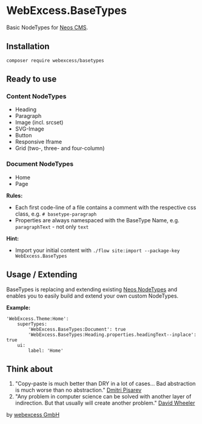 # WebExcess.BaseTypes

Basic NodeTypes for [Neos CMS](https://www.neos.io/).


## Installation

    composer require webexcess/basetypes


## Ready to use


### Content NodeTypes

* Heading
* Paragraph
* Image (incl. srcset)
* SVG-Image
* Button
* Responsive Iframe
* Grid (two-, three- and four-column)


### Document NodeTypes

* Home
* Page

**Rules:**

* Each first code-line of a file contains a comment with the respective css class, e.g. `# basetype-paragraph`
* Properties are always namespaced with the BaseType Name, e.g. `paragraphText` - not only `text`

**Hint:**

* Import your initial content with `./flow site:import --package-key WebExcess.BaseTypes`


## Usage / Extending

BaseTypes is replacing and extending existing [Neos NodeTypes](https://github.com/neos/neos-nodetypes) and enables you to easily build and extend your own custom NodeTypes.

**Example:**

	'WebExcess.Theme:Home':
		superTypes:
			'WebExcess.BaseTypes:Document': true
			'WebExcess.BaseTypes:Heading.properties.headingText--inplace': true
		ui:
			label: 'Home'


## Think about

1. "Copy-paste is much better than DRY in a lot of cases...
   Bad abstraction is much worse than no abstraction."
   [Dmitri Pisarev](https://twitter.com/dimaip/status/768738351465758720)
2. "Any problem in computer science can be solved with another layer of indirection.
   But that usually will create another problem."
   [David Wheeler](https://de.wikipedia.org/wiki/David_Wheeler)


by [webexcess GmbH](http://webescess.ch/)
